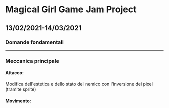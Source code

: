 # Magical Girl Game Jam Project
## 13/02/2021-14/03/2021
### Domande fondamentali

------------
### Meccanica principale
#### Attacco: 
Modifica dell'estetica e dello stato del nemico con l'inversione dei pixel (tramite sprite)
#### Movimento: 
